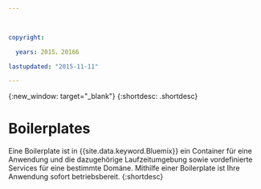 ```yaml
---

 

copyright:

  years: 2015，20166

lastupdated: "2015-11-11" 

---
```


{:new_window: target="_blank"}
{:shortdesc: .shortdesc}

# Boilerplates

Eine Boilerplate ist in {{site.data.keyword.Bluemix}} ein Container für eine Anwendung und die dazugehörige Laufzeitumgebung sowie vordefinierte Services für eine bestimmte Domäne. Mithilfe einer Boilerplate ist Ihre Anwendung sofort betriebsbereit.
{:shortdesc}
